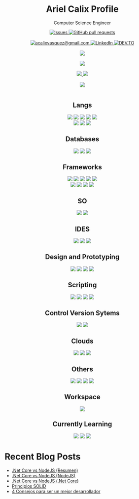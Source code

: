 <h1 align="center">Ariel Calix Profile</h1>
<p align="center">
<p align="center">Computer Science Engineer</p>
</p>
<p align="center">
  <a href="https://github.com/arielcalix/github-readme-stats/issues">
    <img alt="Issues" src="https://img.shields.io/github/issues/arielcalix/github-readme-stats?color=0088ff" />
  </a>
  <a href="https://github.com/anuraghazra/github-readme-stats/pulls">
    <img alt="GitHub pull requests"
      src="https://img.shields.io/github/issues-pr/arielcalix/github-readme-stats?color=0088ff" />
  </a>
  <br />
  <br />
  <a href="mailto:acalixvasquez@gmail.com">
    <img src="https://img.shields.io/badge/Gmail-D14836?style=for-the-badge&logo=gmail&logoColor=white"
      title="acalixvasquez@gmail.com" alt="acalixvasquez@gmail.com" />
  </a>
  <a href="https://www.linkedin.com/in/ariel-cálix">
    <img alt="LinkedIn"
      src="https://img.shields.io/badge/LinkedIn-0077B5?style=for-the-badge&logo=linkedin&logoColor=white" />
  </a>
  <a href="https://dev.to/arielcalix">
    <img alt="DEV.TO"
      src="https://img.shields.io/badge/dev.to-0A0A0A?style=for-the-badge&logo=devdotto&logoColor=white" />
  </a>
  </br></br>
  <a href="https://github.com/arielcalix/github-readme-stats">
    <img
      src="https://github-readme-stats.vercel.app/api?username=arielcalix&?count_private=true&show_icons=true&theme=dark" />
  </a>
  </br></br>
  <a href="https://github.com/arielcalix/github-readme-stats">
    <img src="https://github-readme-stats.vercel.app/api/top-langs/?username=arielcalix&layout=compact&theme=dark" />
  </a>
  </br></br>
  <a href="https://github.com/arielcalix/github-readme-stats">
    <img src="https://github-readme-stats.vercel.app/api/pin/?username=arielcalix&repo=Code.Extensions&theme=dark" />
  </a>
  <a href="https://github.com/arielcalix/github-readme-stats">
    <img src="https://github-readme-stats.vercel.app/api/pin/?username=arielcalix&repo=CurriculumsOnline&theme=dark" />
  </a>
  </br></br>
  <a href="https://github.com/arielcalix/github-readme-stats">
    <img src="https://github-readme-streak-stats.herokuapp.com/?user=arielcalix&theme=dark" />
  </a>
  </br></br>
<h2 align="center">Langs</h2>
<p align="center">
  <img src="https://img.shields.io/badge/HTML5-E34F26?style=for-the-badge&logo=html5&logoColor=white" />
  <img src="https://img.shields.io/badge/CSS3-1572B6?style=for-the-badge&logo=css3&logoColor=dark" />
  <img src="https://img.shields.io/badge/JavaScript-323330?style=for-the-badge&logo=javascript&logoColor=F7DF1E" />
  <img src="https://img.shields.io/badge/TypeScript-007ACC?style=for-the-badge&logo=typescript&logoColor=white" />
  <img src="https://img.shields.io/badge/C%23-239120?style=for-the-badge&logo=c-sharp&logoColor=white" />
  </br>
  <img src="https://img.shields.io/badge/PLSQL-F80000?style=for-the-badge&logo=oracle&logoColor=black" />
  <img src="https://img.shields.io/badge/Python-FFD43B?style=for-the-badge&logo=python&logoColor=darkgreen" />
  <img src="https://img.shields.io/badge/Dart-0175C2?style=for-the-badge&logo=dart&logoColor=white" />
</p>
<h2 align="center">Databases</h2>
<p align="center">
  <img
    src="https://img.shields.io/badge/Microsoft_SQL_Server-CC2927?style=for-the-badge&logo=microsoft-sql-server&logoColor=white" />
  <img src="https://img.shields.io/badge/MongoDB-4EA94B?style=for-the-badge&logo=mongodb&logoColor=white" />
  <img src="https://img.shields.io/badge/MySQL-00000F?style=for-the-badge&logo=mysql&logoColor=white" />
</p>
<h2 align="center">Frameworks</h2>
<p align="center">
  <img src="https://img.shields.io/badge/.NET-512BD4?style=for-the-badge&logo=dotnet&logoColor=white" />
  <img src="https://img.shields.io/badge/Node.js-339933?style=for-the-badge&logo=nodedotjs&logoColor=white" />
  <img src="https://img.shields.io/badge/Jupyter-F37626.svg?&style=for-the-badge&logo=Jupyter&logoColor=white" />
  <img src="https://img.shields.io/badge/React-20232A?style=for-the-badge&logo=react&logoColor=61DAFB" />
  <img src="https://img.shields.io/badge/React_Router-CA4245?style=for-the-badge&logo=react-router&logoColor=white" />
  </br>
  <img src="https://img.shields.io/badge/Bootstrap-563D7C?style=for-the-badge&logo=bootstrap&logoColor=white" />
  <img src="https://img.shields.io/badge/Material--UI-0081CB?style=for-the-badge&logo=material-ui&logoColor=white" />
  <img src="https://img.shields.io/badge/Postman-FF6C37?style=for-the-badge&logo=Postman&logoColor=white" />
  <img src="https://img.shields.io/badge/Insomnia-5849be?style=for-the-badge&logo=Insomnia&logoColor=white" />
</p>
<h2 align="center">SO</h2>
<p align="center">
  <img src="https://img.shields.io/badge/Windows-0078D6?style=for-the-badge&logo=windows&logoColor=white" />
  <img src="https://img.shields.io/badge/Ubuntu-E95420?style=for-the-badge&logo=ubuntu&logoColor=white" />
</p>
<h2 align="center">IDES</h2>
<p align="center">
  <img
    src="https://img.shields.io/badge/Visual_Studio_Code-0078D4?style=for-the-badge&logo=visual%20studio%20code&logoColor=white" />
  <img
    src="https://img.shields.io/badge/Visual_Studio-5C2D91?style=for-the-badge&logo=visual%20studio&logoColor=white" />
  <img src="https://img.shields.io/badge/Codesandbox-000000?style=for-the-badge&logo=CodeSandbox&logoColor=white" />
</p>
<h2 align="center">Design and Prototyping</h2>
<p align="center">
  <img src="https://img.shields.io/badge/Adobe%20XD-470137?style=for-the-badge&logo=Adobe%20XD&logoColor=#FF61F6" />
  <img
    src="https://img.shields.io/badge/Adobe-Photoshop-31A8FF?style=for-the-badge&logo=Adobe-Photoshop&labelColor=0a446b&logoWidth=15" />
  <img
    src="https://img.shields.io/badge/Adobe%20Illustrator-FF9A00?style=for-the-badge&logo=adobe%20illustrator&logoColor=white" />
  <img src="https://img.shields.io/badge/gimp-5C5543?style=for-the-badge&logo=gimp&logoColor=white" />
</p>
<h2 align="center">Scripting</h2>
<p align="center">
  <img src="https://img.shields.io/badge/PowerShell-5391FE?style=for-the-badge&logo=PowerShell&logoColor=white" />
  <img
    src="https://img.shields.io/badge/windows%20terminal-4D4D4D?style=for-the-badge&logo=windows%20terminal&logoColor=white" />
  <img src="https://img.shields.io/badge/GNU%20Bash-4EAA25?style=for-the-badge&logo=GNU%20Bash&logoColor=white" />
  <img src="https://img.shields.io/badge/JWT-000000?style=for-the-badge&logo=JSON%20web%20tokens&logoColor=white" />
</p>
<h2 align="center">Control Version Sytems</h2>
<p align="center">
  <img src="https://img.shields.io/badge/Git-F05032?style=for-the-badge&logo=git&logoColor=white" />
  <img src="https://img.shields.io/badge/GitHub-100000?style=for-the-badge&logo=github&logoColor=white" />
</p>
<h2 align="center">Clouds</h2>
<p align="center">
  <img src="https://img.shields.io/badge/azure-%230072C6.svg?style=for-the-badge&logo=azure-devops&logoColor=white" />
  <img src="https://img.shields.io/badge/netlify-%23000000.svg?style=for-the-badge&logo=netlify&logoColor=#00C7B7" />
  <img
    src="https://img.shields.io/badge/GoogleCloud-%234285F4.svg?style=for-the-badge&logo=google-cloud&logoColor=white" />
</p>
<h2 align="center">Others</h2>
<p align="center">
  <img
    src="https://img.shields.io/badge/Microsoft_SharePoint-0078D4?style=for-the-badge&logo=microsoft-sharepoint&logoColor=white" />
  <img src="https://img.shields.io/badge/PowerBI-F2C811?style=for-the-badge&logo=Power%20BI&logoColor=white" />
  <img src="https://img.shields.io/badge/Google%20Drive-4285F4?style=for-the-badge&logo=googledrive&logoColor=white" />
  <img src="https://img.shields.io/badge/Notion-%23000000.svg?style=for-the-badge&logo=notion&logoColor=white" />
</p>
<h2 align="center">Workspace</h2>
<p align="center">
  <img src="https://img.shields.io/badge/dell-laptop-007DB8?style=for-the-badge&logo=dell&logoColor=white" />
</p>
<h2 align="center">Currently Learning</h2>
<p align="center">
  <img src="https://img.shields.io/badge/Flutter-02569B?style=for-the-badge&logo=flutter&logoColor=white" />
  <img src="https://img.shields.io/badge/Kali_Linux-557C94?style=for-the-badge&logo=kali-linux&logoColor=white" />
  <img
    src="https://img.shields.io/badge/react_native-%2320232a.svg?style=for-the-badge&logo=react&logoColor=%2361DAFB" />
</p>
</p>

# Recent Blog Posts
<!-- BLOG-POST-LIST:START -->
- [.Net Core vs NodeJS &lpar;Resumen&rpar;](https://dev.to/arielcalix/net-core-vs-nodejs-resumen-275h)
- [.Net Core vs NodeJS &lpar;NodeJS&rpar;](https://dev.to/arielcalix/net-core-vs-nodejs-3gn0)
- [.Net Core vs NodeJS &lpar;.Net Core&rpar;](https://dev.to/arielcalix/net-core-vs-nodejs-4c0b)
- [Principios SOLID](https://dev.to/arielcalix/principios-solid-3mh)
- [4 Consejos para ser un mejor desarrollador](https://dev.to/arielcalix/4-consejos-para-ser-un-mejor-desarrollador-21f6)
<!-- BLOG-POST-LIST:END -->
